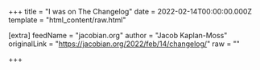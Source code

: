 
+++
title = "I was on The Changelog"
date = 2022-02-14T00:00:00.000Z
template = "html_content/raw.html"

[extra]
feedName = "jacobian.org"
author = "Jacob Kaplan-Moss"
originalLink = "https://jacobian.org/2022/feb/14/changelog/"
raw = ""

+++

